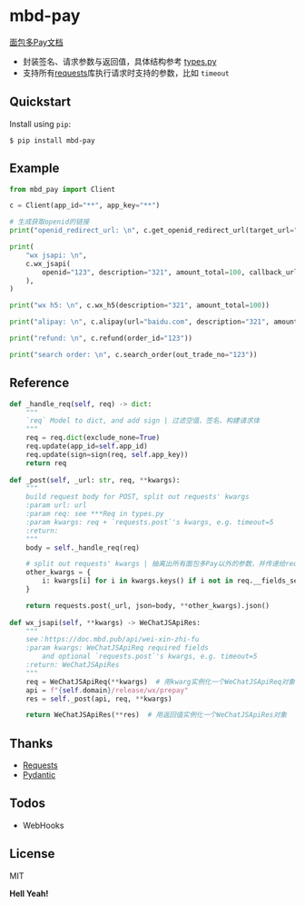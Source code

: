 # mbd-pay


[面包多Pay文档](https://doc.mbd.pub/)
- 封装签名、请求参数与返回值，具体结构参考 [types.py](https://github.com/shaoxyz/mbd_pay/blob/dev/mbd_pay/types.py)
- 支持所有[requests](https://docs.python-requests.org/en/master/)库执行请求时支持的参数，比如 `timeout`


## Quickstart

Install using `pip`:

```shell
$ pip install mbd-pay
```
## Example
```python
from mbd_pay import Client

c = Client(app_id="**", app_key="**")

# 生成获取openid的链接
print("openid_redirect_url: \n", c.get_openid_redirect_url(target_url="baidu.com"))

print(
    "wx jsapi: \n",
    c.wx_jsapi(
        openid="123", description="321", amount_total=100, callback_url="baidu.com"，
    ),
)

print("wx h5: \n", c.wx_h5(description="321", amount_total=100))

print("alipay: \n", c.alipay(url="baidu.com", description="321", amount_total=100))

print("refund: \n", c.refund(order_id="123"))

print("search order: \n", c.search_order(out_trade_no="123"))

```

## Reference
```python
def _handle_req(self, req) -> dict:
    """
    `req` Model to dict, and add sign | 过滤空值、签名、构建请求体
    """
    req = req.dict(exclude_none=True)
    req.update(app_id=self.app_id)
    req.update(sign=sign(req, self.app_key))
    return req
        
def _post(self, _url: str, req, **kwargs):
    """
    build request body for POST, split out requests' kwargs
    :param url: url
    :param req: see ***Req in types.py
    :param kwargs: req + `requests.post`'s kwargs, e.g. timeout=5
    :return:
    """
    body = self._handle_req(req)

    # split out requests' kwargs | 抽离出所有面包多Pay以外的参数，并传递给requests执行实际请求
    other_kwargs = {
        i: kwargs[i] for i in kwargs.keys() if i not in req.__fields_set__
    }

    return requests.post(_url, json=body, **other_kwargs).json()
        
def wx_jsapi(self, **kwargs) -> WeChatJSApiRes:
    """
    see：https://doc.mbd.pub/api/wei-xin-zhi-fu
    :param kwargs: WeChatJSApiReq required fields
        and optional `requests.post`'s kwargs, e.g. timeout=5
    :return: WeChatJSApiRes
    """
    req = WeChatJSApiReq(**kwargs)  # 用kwarg实例化一个WeChatJSApiReq对象
    api = f"{self.domain}/release/wx/prepay"
    res = self._post(api, req, **kwargs)

    return WeChatJSApiRes(**res)  # 用返回值实例化一个WeChatJSApiRes对象
```

## Thanks
  - [Requests](https://docs.python-requests.org/en/master/)
  - [Pydantic](https://pydantic-docs.helpmanual.io/)

## Todos

 - WebHooks

License
----

MIT


**Hell Yeah!**

